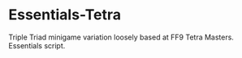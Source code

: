 # Essentials-Tetra
Triple Triad minigame variation loosely based at FF9 Tetra Masters. Essentials script.
